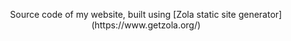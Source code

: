 <p align="center">Source code of my website, built using [Zola static site generator](https://www.getzola.org/)</p>
<br>

